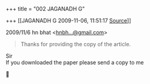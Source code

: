 +++
title = "002 JAGANADH G"

+++
[[JAGANADH G	2009-11-06, 11:51:17 [Source](https://groups.google.com/g/bvparishat/c/nPa03M_CBPo)]]



  
  

2009/11/6 hn bhat \<[hnbh...@gmail.com]()\>

  

> Thanks for providing the copy of the article.  

  
  
Sir  
If you downloaded the paper please send a copy to me  



